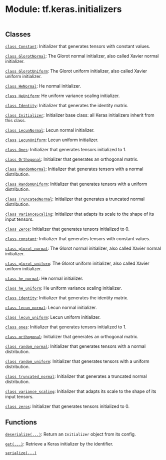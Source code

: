 <div itemscope itemtype="http://developers.google.com/ReferenceObject">
<meta itemprop="name" content="tf.keras.initializers" />
<meta itemprop="path" content="Stable" />
</div>

# Module: tf.keras.initializers

<!-- Insert buttons and diff -->

<table class="tfo-notebook-buttons tfo-api nocontent" align="left">

</table>







## Classes

[`class Constant`](../../tf/keras/initializers/Constant.md): Initializer that generates tensors with constant values.

[`class GlorotNormal`](../../tf/keras/initializers/GlorotNormal.md): The Glorot normal initializer, also called Xavier normal initializer.

[`class GlorotUniform`](../../tf/keras/initializers/GlorotUniform.md): The Glorot uniform initializer, also called Xavier uniform initializer.

[`class HeNormal`](../../tf/keras/initializers/HeNormal.md): He normal initializer.

[`class HeUniform`](../../tf/keras/initializers/HeUniform.md): He uniform variance scaling initializer.

[`class Identity`](../../tf/keras/initializers/Identity.md): Initializer that generates the identity matrix.

[`class Initializer`](../../tf/keras/initializers/Initializer.md): Initializer base class: all Keras initializers inherit from this class.

[`class LecunNormal`](../../tf/keras/initializers/LecunNormal.md): Lecun normal initializer.

[`class LecunUniform`](../../tf/keras/initializers/LecunUniform.md): Lecun uniform initializer.

[`class Ones`](../../tf/keras/initializers/Ones.md): Initializer that generates tensors initialized to 1.

[`class Orthogonal`](../../tf/keras/initializers/Orthogonal.md): Initializer that generates an orthogonal matrix.

[`class RandomNormal`](../../tf/keras/initializers/RandomNormal.md): Initializer that generates tensors with a normal distribution.

[`class RandomUniform`](../../tf/keras/initializers/RandomUniform.md): Initializer that generates tensors with a uniform distribution.

[`class TruncatedNormal`](../../tf/keras/initializers/TruncatedNormal.md): Initializer that generates a truncated normal distribution.

[`class VarianceScaling`](../../tf/keras/initializers/VarianceScaling.md): Initializer that adapts its scale to the shape of its input tensors.

[`class Zeros`](../../tf/keras/initializers/Zeros.md): Initializer that generates tensors initialized to 0.

[`class constant`](../../tf/keras/initializers/Constant.md): Initializer that generates tensors with constant values.

[`class glorot_normal`](../../tf/keras/initializers/GlorotNormal.md): The Glorot normal initializer, also called Xavier normal initializer.

[`class glorot_uniform`](../../tf/keras/initializers/GlorotUniform.md): The Glorot uniform initializer, also called Xavier uniform initializer.

[`class he_normal`](../../tf/keras/initializers/HeNormal.md): He normal initializer.

[`class he_uniform`](../../tf/keras/initializers/HeUniform.md): He uniform variance scaling initializer.

[`class identity`](../../tf/keras/initializers/Identity.md): Initializer that generates the identity matrix.

[`class lecun_normal`](../../tf/keras/initializers/LecunNormal.md): Lecun normal initializer.

[`class lecun_uniform`](../../tf/keras/initializers/LecunUniform.md): Lecun uniform initializer.

[`class ones`](../../tf/keras/initializers/Ones.md): Initializer that generates tensors initialized to 1.

[`class orthogonal`](../../tf/keras/initializers/Orthogonal.md): Initializer that generates an orthogonal matrix.

[`class random_normal`](../../tf/keras/initializers/RandomNormal.md): Initializer that generates tensors with a normal distribution.

[`class random_uniform`](../../tf/keras/initializers/RandomUniform.md): Initializer that generates tensors with a uniform distribution.

[`class truncated_normal`](../../tf/keras/initializers/TruncatedNormal.md): Initializer that generates a truncated normal distribution.

[`class variance_scaling`](../../tf/keras/initializers/VarianceScaling.md): Initializer that adapts its scale to the shape of its input tensors.

[`class zeros`](../../tf/keras/initializers/Zeros.md): Initializer that generates tensors initialized to 0.

## Functions

[`deserialize(...)`](../../tf/keras/initializers/deserialize.md): Return an `Initializer` object from its config.

[`get(...)`](../../tf/keras/initializers/get.md): Retrieve a Keras initializer by the identifier.

[`serialize(...)`](../../tf/keras/initializers/serialize.md)

